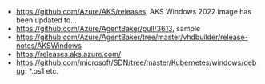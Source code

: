 - https://github.com/Azure/AKS/releases: AKS Windows 2022 image has been updated to...
- https://github.com/Azure/AgentBaker/pull/3613, sample
- https://github.com/Azure/AgentBaker/tree/master/vhdbuilder/release-notes/AKSWindows
- https://releases.aks.azure.com/
- https://github.com/microsoft/SDN/tree/master/Kubernetes/windows/debug: *.ps1 etc.
